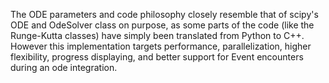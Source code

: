 The ODE parameters and code philosophy closely resemble that of scipy's ODE and OdeSolver class on purpose, as some parts of the code (like the Runge-Kutta classes) have simply been translated from Python to C++.
However this implementation targets performance, parallelization, higher flexibility, progress displaying, and better support for Event encounters during an ode integration.

